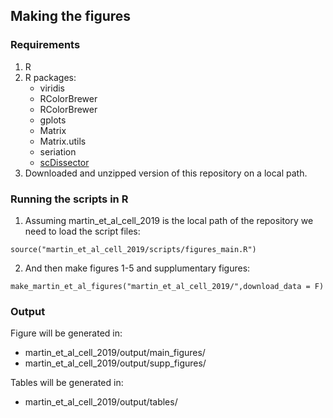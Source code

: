 ## Making the figures
### Requirements

1. R
2. R packages: 
   - viridis
   - RColorBrewer
   - RColorBrewer
   - gplots
   - Matrix
   - Matrix.utils
   - seriation
   - [scDissector](https://github.com/effiken/scDissector)
3. Downloaded and unzipped version of this repository  on a local path.


### Running the scripts in R

1. Assuming martin_et_al_cell_2019 is the local path of the repository we need to load the script files:

`source("martin_et_al_cell_2019/scripts/figures_main.R")`

2. And then make figures 1-5 and supplumentary figures:

`make_martin_et_al_figures("martin_et_al_cell_2019/",download_data = F)`


### Output

Figure will be generated in:
  - martin_et_al_cell_2019/output/main_figures/
  - martin_et_al_cell_2019/output/supp_figures/
  
Tables will be generated in:
  - martin_et_al_cell_2019/output/tables/
